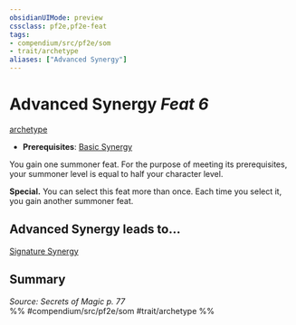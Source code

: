 ```yaml
---
obsidianUIMode: preview
cssclass: pf2e,pf2e-feat
tags:
- compendium/src/pf2e/som
- trait/archetype
aliases: ["Advanced Synergy"]
---
```

# Advanced Synergy  *Feat 6*  
[archetype](../../Rules/traits/archetype.md)  

- **Prerequisites**: [Basic Synergy](basic-synergy-som.md)

You gain one summoner feat. For the purpose of meeting its prerequisites, your summoner level is equal to half your character level.

**Special.** You can select this feat more than once. Each time you select it, you gain another summoner feat.

## Advanced Synergy leads to...

[Signature Synergy](signature-synergy-som.md)

## Summary

*Source: Secrets of Magic p. 77*  
%% #compendium/src/pf2e/som #trait/archetype %%